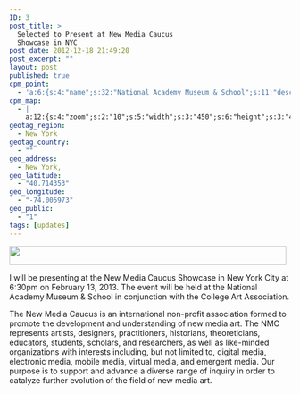 ```yaml
---
ID: 3
post_title: >
  Selected to Present at New Media Caucus
  Showcase in NYC
post_date: 2012-12-18 21:49:20
post_excerpt: ""
layout: post
published: true
cpm_point:
  - 'a:6:{s:4:"name";s:32:"National Academy Museum & School";s:11:"description";s:0:"";s:7:"address";s:0:"";s:8:"latitude";s:17:"40.75792818397477";s:9:"longitude";s:18:"-73.98265325878907";s:4:"icon";s:94:"http://frederickostrenko.com/wp/wp-content/plugins/codepeople-post-map/images/icons/marker.png";}'
cpm_map:
  - |
    a:12:{s:4:"zoom";s:2:"10";s:5:"width";s:3:"450";s:6:"height";s:3:"450";s:6:"margin";s:2:"10";s:9:"\'align\'";s:6:"center";s:4:"type";s:7:"ROADMAP";s:8:"language";s:2:"en";s:7:"display";s:3:"map";s:10:"mousewheel";b:1;s:14:"zoompancontrol";b:1;s:11:"typecontrol";b:1;s:6:"points";s:1:"3";}
geotag_region:
  - New York
geotag_country:
  - ""
geo_address:
  - New York,
geo_latitude:
  - "40.714353"
geo_longitude:
  - "-74.005973"
geo_public:
  - "1"
tags: [updates]
---
```

<img class="alignnone" alt="" src="http://www.newmediacaucus.org/wp/wp-content/themes/nmc/ui_images/nmc_headerlogo.png" width="496" height="34" />

I will be presenting at the New Media Caucus Showcase in New York City at 6:30pm on February 13, 2013. The event will be held at the National Academy Museum &amp; School in conjunction with the College Art Association.

The New Media Caucus is an international non-profit association formed to promote the development and understanding of new media art. The NMC represents artists, designers, practitioners, historians, theoreticians, educators, students, scholars, and researchers, as well as like-minded organizations with interests including, but not limited to, digital media, electronic media, mobile media, virtual media, and emergent media. Our purpose is to support and advance a diverse range of inquiry in order to catalyze further evolution of the field of new media art.
